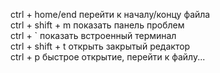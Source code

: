 ctrl + home/end перейти к началу/концу файла  
ctrl + shift + m  показать панель проблем  
ctrl + ` показать встроенный терминал  
ctrl + shift + t oткрыть закрытый редактор  
сtrl + p быстрое открытие, перейти к файлу...   
